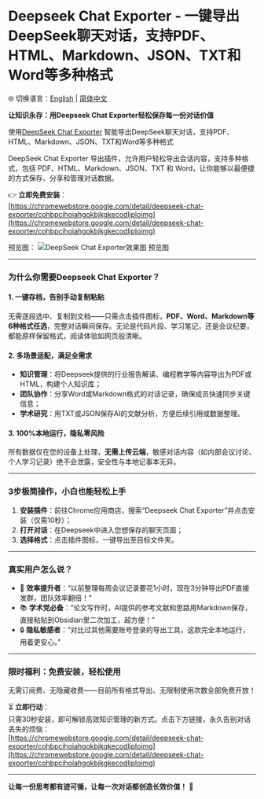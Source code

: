 # Deepseek Chat Exporter - 一键导出DeepSeek聊天对话，支持PDF、HTML、Markdown、JSON、TXT和Word等多种格式

🌐 切换语言：[English](README.md) | [简体中文](README.zh-CN.md)

**让知识永存：用Deepseek Chat Exporter轻松保存每一份对话价值**  

使用[DeepSeek Chat Exporter](https://chromewebstore.google.com/detail/deepseek-chat-exporter/cohbpcihoiahgokbjkgkecodljploimg)  智能导出DeepSeek聊天对话，支持PDF、HTML、Markdown、JSON、TXT和Word等多种格式

DeepSeek Chat Exporter 导出插件，允许用户轻松导出会话内容，支持多种格式，包括 PDF、HTML、Markdown、JSON、TXT 和 Word，让你能够以最便捷的方式保存、分享和管理对话数据。

👉 **立即免费安装**：  
[https://chromewebstore.google.com/detail/deepseek-chat-exporter/cohbpcihoiahgokbjkgkecodljploimg](https://chromewebstore.google.com/detail/deepseek-chat-exporter/cohbpcihoiahgokbjkgkecodljploimg)  

预览图：
![DeepSeek Chat Exporter效果图](https://github.com/user-attachments/assets/94c1d141-d8cd-4f4a-b4df-89e0a5ddfed3)
预览图

---

### **为什么你需要Deepseek Chat Exporter？**  

#### 1. **一键存档，告别手动复制粘贴**  
无需逐段选中、复制到文档——只需点击插件图标，**PDF、Word、Markdown等6种格式任选**，完整对话瞬间保存。无论是代码片段、学习笔记，还是会议纪要，都能原样保留格式，阅读体验如网页般清晰。  

#### 2. **多场景适配，满足全需求**  
- **知识管理**：将Deepseek提供的行业报告解读、编程教学等内容导出为PDF或HTML，构建个人知识库；  
- **团队协作**：分享Word或Markdown格式的对话记录，确保成员快速同步关键信息；  
- **学术研究**：用TXT或JSON保存AI的文献分析，方便后续引用或数据整理。  

#### 3. **100%本地运行，隐私零风险**  
所有数据仅在您的设备上处理，**无需上传云端**，敏感对话内容（如内部会议讨论、个人学习记录）绝不会泄露，安全性与本地记事本无异。  

---

### **3步极简操作，小白也能轻松上手**  
1. **安装插件**：前往Chrome应用商店，搜索“Deepseek Chat Exporter”并点击安装（仅需10秒）；  
2. **打开对话**：在Deepseek中进入您想保存的聊天页面；  
3. **选择格式**：点击插件图标，一键导出至目标文件夹。  

---

### **真实用户怎么说？**  
- 🚀 **效率提升者**：“以前整理每周会议记录要花1小时，现在3分钟导出PDF直接发群，团队效率翻倍！”  
- 📚 **学术党必备**：“论文写作时，AI提供的参考文献和思路用Markdown保存，直接粘贴到Obsidian里二次加工，超方便！”  
- 🔒 **隐私敏感者**：“对比过其他需要账号登录的导出工具，这款完全本地运行，用着更安心。”  

---

### **限时福利：免费安装，轻松使用**  
无需订阅费、无隐藏收费——目前所有格式导出、无限制使用次数全部免费开放！  

⏳ **立即行动**：  
只需30秒安装，即可解锁高效知识管理的新方式。点击下方链接，永久告别对话丢失的烦恼：  
[https://chromewebstore.google.com/detail/deepseek-chat-exporter/cohbpcihoiahgokbjkgkecodljploimg](https://chromewebstore.google.com/detail/deepseek-chat-exporter/cohbpcihoiahgokbjkgkecodljploimg)  

---

**让每一份思考都有迹可循，让每一次对话都创造长效价值！** 🌟

